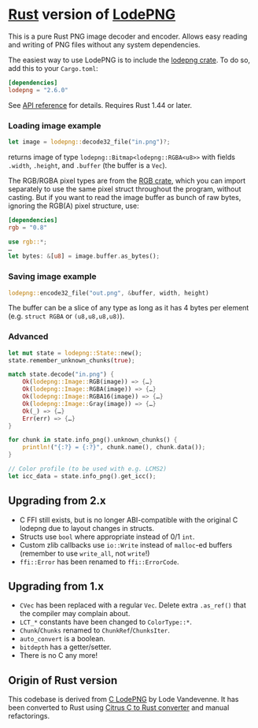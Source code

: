 # [Rust](https://www.rust-lang.org) version of [LodePNG](https://lodev.org/lodepng)

This is a pure Rust PNG image decoder and encoder. Allows easy reading and writing of PNG files without any system dependencies.

The easiest way to use LodePNG is to include the [lodepng crate](https://lib.rs/crates/lodepng).
To do so, add this to your `Cargo.toml`:

```toml
[dependencies]
lodepng = "2.6.0"
```

See [API reference](https://docs.rs/lodepng/) for details. Requires Rust 1.44 or later.

### Loading image example

```rust
let image = lodepng::decode32_file("in.png")?;
```

returns image of type `lodepng::Bitmap<lodepng::RGBA<u8>>` with fields `.width`, `.height`, and `.buffer` (the buffer is a `Vec`).

The RGB/RGBA pixel types are from the [RGB crate](https://lib.rs/crates/rgb), which you can import separately to use the same pixel struct throughout the program, without casting. But if you want to read the image buffer as bunch of raw bytes, ignoring the RGB(A) pixel structure, use:

```toml
[dependencies]
rgb = "0.8"
```

```rust
use rgb::*;
…
let bytes: &[u8] = image.buffer.as_bytes();
```

### Saving image example

```rust
lodepng::encode32_file("out.png", &buffer, width, height)
```

The buffer can be a slice of any type as long as it has 4 bytes per element (e.g. `struct RGBA` or `(u8,u8,u8,u8)`).

### Advanced

```rust
let mut state = lodepng::State::new();
state.remember_unknown_chunks(true);

match state.decode("in.png") {
    Ok(lodepng::Image::RGB(image)) => {…}
    Ok(lodepng::Image::RGBA(image)) => {…}
    Ok(lodepng::Image::RGBA16(image)) => {…}
    Ok(lodepng::Image::Gray(image)) => {…}
    Ok(_) => {…}
    Err(err) => {…}
}

for chunk in state.info_png().unknown_chunks() {
    println!("{:?} = {:?}", chunk.name(), chunk.data());
}

// Color profile (to be used with e.g. LCMS2)
let icc_data = state.info_png().get_icc();
```

## Upgrading from 2.x

* C FFI still exists, but is no longer ABI-compatible with the original C lodepng due to layout changes in structs.
* Structs use `bool` where appropriate instead of 0/1 `int`.
* Custom zlib callbacks use `io::Write` instead of `malloc`-ed buffers (remember to use `write_all`, not `write`!)
* `ffi::Error` has been renamed to `ffi::ErrorCode`.

## Upgrading from 1.x

* `CVec` has been replaced with a regular `Vec`. Delete extra `.as_ref()` that the compiler may complain about.
* `LCT_*` constants have been changed to `ColorType::*`.
* `Chunk`/`Chunks` renamed to `ChunkRef`/`ChunksIter`.
* `auto_convert` is a boolean.
* `bitdepth` has a getter/setter.
* There is no C any more!

## Origin of Rust version

This codebase is derived from [C LodePNG](https://lodev.org/lodepng/) by Lode Vandevenne. It has been converted to Rust using [Citrus C to Rust converter](https://gitlab.com/citrus-rs/citrus) and manual refactorings.

